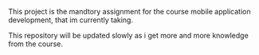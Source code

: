 This project is the mandtory assignment for the course mobile application development, that im currently taking.

This repository will be updated slowly as i get more and more knowledge from the course.
